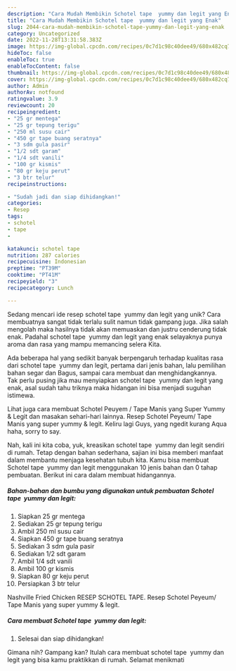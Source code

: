 ```yaml
---
description: "Cara Mudah Membikin Schotel tape  yummy dan legit yang Enak"
title: "Cara Mudah Membikin Schotel tape  yummy dan legit yang Enak"
slug: 2044-cara-mudah-membikin-schotel-tape-yummy-dan-legit-yang-enak
category: Uncategorized
date: 2022-11-28T13:31:58.383Z
image: https://img-global.cpcdn.com/recipes/0c7d1c98c40dee49/680x482cq70/schotel-tape-yummy-dan-legit-foto-resep-utama.jpg
hideToc: false
enableToc: true
enableTocContent: false
thumbnail: https://img-global.cpcdn.com/recipes/0c7d1c98c40dee49/680x482cq70/schotel-tape-yummy-dan-legit-foto-resep-utama.jpg
cover: https://img-global.cpcdn.com/recipes/0c7d1c98c40dee49/680x482cq70/schotel-tape-yummy-dan-legit-foto-resep-utama.jpg
author: Admin
authorAv: notfound
ratingvalue: 3.9
reviewcount: 20
recipeingredient:
- "25 gr mentega"
- "25 gr tepung terigu"
- "250 ml susu cair"
- "450 gr tape buang seratnya"
- "3 sdm gula pasir"
- "1/2 sdt garam"
- "1/4 sdt vanili"
- "100 gr kismis"
- "80 gr keju perut"
- "3 btr telur"
recipeinstructions:

- "Sudah jadi dan siap dihidangkan!"
categories:
- Resep
tags:
- schotel
- tape
- 

katakunci: schotel tape  
nutrition: 287 calories
recipecuisine: Indonesian
preptime: "PT39M"
cooktime: "PT41M"
recipeyield: "3"
recipecategory: Lunch

---
```





Sedang mencari ide resep schotel tape  yummy dan legit yang unik? Cara membuatnya sangat tidak terlalu sulit namun tidak gampang juga. Jika salah mengolah maka hasilnya tidak akan memuaskan dan justru cenderung tidak enak. Padahal schotel tape  yummy dan legit yang enak selayaknya punya aroma dan rasa yang mampu memancing selera Kita.





Ada beberapa hal yang sedikit banyak berpengaruh terhadap kualitas rasa dari schotel tape  yummy dan legit, pertama dari jenis bahan, lalu pemilihan bahan segar dan Bagus, sampai cara membuat dan menghidangkannya. Tak perlu pusing jika mau menyiapkan schotel tape  yummy dan legit yang enak,      asal sudah tahu triknya maka hidangan ini bisa menjadi suguhan istimewa.














Lihat juga cara membuat Schotel Peuyem / Tape Manis yang Super Yummy &amp; Legit dan masakan sehari-hari lainnya. Resep Schotel Peyeum/ Tape Manis yang super yummy &amp; legit. Keliru lagi Guys, yang ngedit kurang Aqua haha, sorry to say.






Nah, kali ini kita coba, yuk, kreasikan schotel tape  yummy dan legit sendiri di rumah. Tetap dengan bahan sederhana, sajian ini bisa memberi manfaat dalam membantu menjaga kesehatan tubuh kita. Kamu bisa membuat Schotel tape  yummy dan legit menggunakan 10 jenis bahan dan 0 tahap pembuatan. Berikut ini cara dalam membuat hidangannya.

<!--inarticleads1-->

##### Bahan-bahan dan bumbu yang digunakan untuk pembuatan Schotel tape  yummy dan legit:

1. Siapkan 25 gr mentega
1. Sediakan 25 gr tepung terigu
1. Ambil 250 ml susu cair
1. Siapkan 450 gr tape buang seratnya
1. Sediakan 3 sdm gula pasir
1. Sediakan 1/2 sdt garam
1. Ambil 1/4 sdt vanili
1. Ambil 100 gr kismis
1. Siapkan 80 gr keju perut
1. Persiapkan 3 btr telur


Nashville Fried Chicken RESEP SCHOTEL TAPE. Resep Schotel Peyeum/ Tape Manis yang super yummy &amp; legit. 

<!--inarticleads2-->

##### Cara membuat Schotel tape  yummy dan legit:


1. Selesai dan siap dihidangkan!



Gimana nih? Gampang kan? Itulah cara membuat schotel tape  yummy dan legit yang bisa kamu praktikkan di rumah. Selamat menikmati

